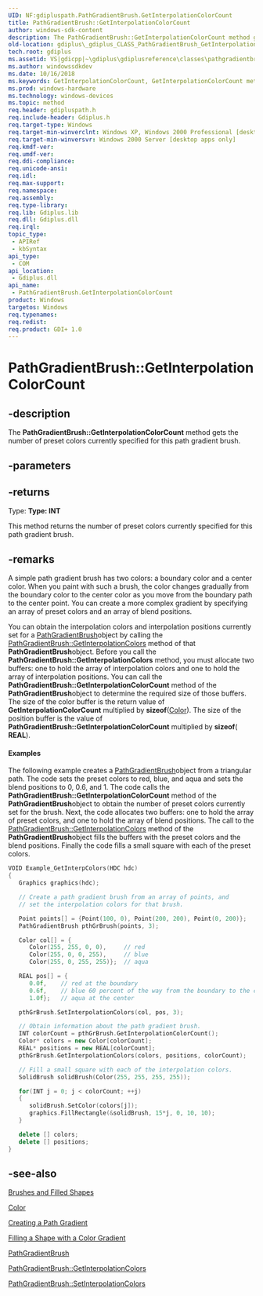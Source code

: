 ```yaml
---
UID: NF:gdipluspath.PathGradientBrush.GetInterpolationColorCount
title: PathGradientBrush::GetInterpolationColorCount
author: windows-sdk-content
description: The PathGradientBrush::GetInterpolationColorCount method gets the number of preset colors currently specified for this path gradient brush.
old-location: gdiplus\_gdiplus_CLASS_PathGradientBrush_GetInterpolationColorCount_.htm
tech.root: gdiplus
ms.assetid: VS|gdicpp|~\gdiplus\gdiplusreference\classes\pathgradientbrushclass\pathgradientbrushmethods\getinterpolationcolorcount_80.htm
ms.author: windowssdkdev
ms.date: 10/16/2018
ms.keywords: GetInterpolationColorCount, GetInterpolationColorCount method [GDI+], GetInterpolationColorCount method [GDI+],PathGradientBrush class, PathGradientBrush class [GDI+],GetInterpolationColorCount method, PathGradientBrush.GetInterpolationColorCount, PathGradientBrush::GetInterpolationColorCount, _gdiplus_CLASS_PathGradientBrush_GetInterpolationColorCount_, gdiplus._gdiplus_CLASS_PathGradientBrush_GetInterpolationColorCount_
ms.prod: windows-hardware
ms.technology: windows-devices
ms.topic: method
req.header: gdipluspath.h
req.include-header: Gdiplus.h
req.target-type: Windows
req.target-min-winverclnt: Windows XP, Windows 2000 Professional [desktop apps only]
req.target-min-winversvr: Windows 2000 Server [desktop apps only]
req.kmdf-ver: 
req.umdf-ver: 
req.ddi-compliance: 
req.unicode-ansi: 
req.idl: 
req.max-support: 
req.namespace: 
req.assembly: 
req.type-library: 
req.lib: Gdiplus.lib
req.dll: Gdiplus.dll
req.irql: 
topic_type:
 - APIRef
 - kbSyntax
api_type:
 - COM
api_location:
 - Gdiplus.dll
api_name:
 - PathGradientBrush.GetInterpolationColorCount
product: Windows
targetos: Windows
req.typenames: 
req.redist: 
req.product: GDI+ 1.0
---
```


# PathGradientBrush::GetInterpolationColorCount


## -description


The <b>PathGradientBrush::GetInterpolationColorCount</b> method gets the number of preset colors currently specified for this path gradient brush.


## -parameters






## -returns



Type: <strong>Type: <b>INT</b>
</strong>

This method returns the number of preset colors currently specified for this path gradient brush.




## -remarks



A simple path gradient brush has two colors: a boundary color and a center color. When you paint with such a brush, the color changes gradually from the boundary color to the center color as you move from the boundary path to the center point. You can create a more complex gradient by specifying an array of preset colors and an array of blend positions.

You can obtain the interpolation colors and interpolation positions currently set for a 
				<a href="https://msdn.microsoft.com/en-us/library/ms534483(v=VS.85).aspx">PathGradientBrush</a>object by calling the <a href="https://msdn.microsoft.com/en-us/library/ms535069(v=VS.85).aspx">PathGradientBrush::GetInterpolationColors</a> method of that 
				<b>PathGradientBrush</b>object. Before you call the <b>PathGradientBrush::GetInterpolationColors</b> method, you must allocate two buffers: one to hold the array of interpolation colors and one to hold the array of interpolation positions. You can call the <b>PathGradientBrush::GetInterpolationColorCount</b> method of the 
				<b>PathGradientBrush</b>object to determine the required size of those buffers. The size of the color buffer is the return value of <b>GetInterpolationColorCount</b> multiplied by 
				<b>sizeof</b>(<a href="https://msdn.microsoft.com/en-us/library/ms534427(v=VS.85).aspx">Color</a>). The size of the position buffer is the value of <b>PathGradientBrush::GetInterpolationColorCount</b> multiplied by 
				<b>sizeof</b>(
				<b>REAL</b>).


#### Examples



The following example creates a 
						<a href="https://msdn.microsoft.com/en-us/library/ms534483(v=VS.85).aspx">PathGradientBrush</a>object from a triangular path. The code sets the preset colors to red, blue, and aqua and sets the blend positions to 0, 0.6, and 1. The code calls the <b>PathGradientBrush::GetInterpolationColorCount</b> method of the 
						<b>PathGradientBrush</b>object to obtain the number of preset colors currently set for the brush. Next, the code allocates two buffers: one to hold the array of preset colors, and one to hold the array of blend positions. The call to the <a href="https://msdn.microsoft.com/en-us/library/ms535069(v=VS.85).aspx">PathGradientBrush::GetInterpolationColors</a> method of the 
						<b>PathGradientBrush</b>object fills the buffers with the preset colors and the blend positions. Finally the code fills a small square with each of the preset colors.


```cpp
VOID Example_GetInterpColors(HDC hdc)
{
   Graphics graphics(hdc);

   // Create a path gradient brush from an array of points, and
   // set the interpolation colors for that brush.

   Point points[] = {Point(100, 0), Point(200, 200), Point(0, 200)};
   PathGradientBrush pthGrBrush(points, 3);

   Color col[] = {
      Color(255, 255, 0, 0),     // red
      Color(255, 0, 0, 255),     // blue
      Color(255, 0, 255, 255)};  // aqua

   REAL pos[] = {
      0.0f,    // red at the boundary
      0.6f,    // blue 60 percent of the way from the boundary to the center
      1.0f};   // aqua at the center

   pthGrBrush.SetInterpolationColors(col, pos, 3);

   // Obtain information about the path gradient brush.
   INT colorCount = pthGrBrush.GetInterpolationColorCount();
   Color* colors = new Color[colorCount];
   REAL* positions = new REAL[colorCount];
   pthGrBrush.GetInterpolationColors(colors, positions, colorCount);

   // Fill a small square with each of the interpolation colors.
   SolidBrush solidBrush(Color(255, 255, 255, 255));

   for(INT j = 0; j < colorCount; ++j)
   {
      solidBrush.SetColor(colors[j]);
      graphics.FillRectangle(&solidBrush, 15*j, 0, 10, 10);
   }

   delete [] colors;
   delete [] positions; 
}
```





## -see-also




<a href="https://msdn.microsoft.com/en-us/library/ms536356(v=VS.85).aspx">Brushes and Filled Shapes</a>



<a href="https://msdn.microsoft.com/en-us/library/ms534427(v=VS.85).aspx">Color</a>



<a href="https://msdn.microsoft.com/en-us/library/ms533917(v=VS.85).aspx">Creating a Path Gradient</a>



<a href="https://msdn.microsoft.com/en-us/library/ms533856(v=VS.85).aspx">Filling a Shape with a Color Gradient</a>



<a href="https://msdn.microsoft.com/en-us/library/ms534483(v=VS.85).aspx">PathGradientBrush</a>



<a href="https://msdn.microsoft.com/en-us/library/ms535069(v=VS.85).aspx">PathGradientBrush::GetInterpolationColors</a>



<a href="https://msdn.microsoft.com/en-us/library/ms535089(v=VS.85).aspx">PathGradientBrush::SetInterpolationColors</a>
 

 

